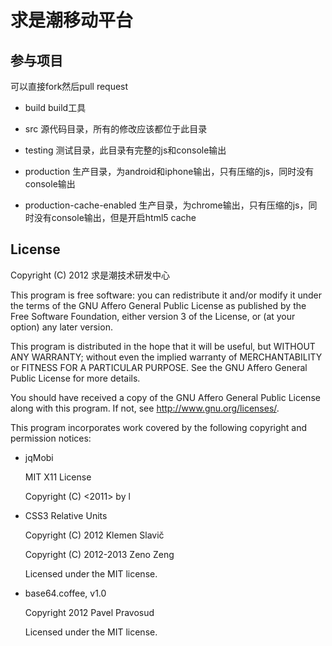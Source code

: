 # 求是潮移动平台

## 参与项目
可以直接fork然后pull request

- build
  build工具

- src
  源代码目录，所有的修改应该都位于此目录

- testing
  测试目录，此目录有完整的js和console输出

- production
  生产目录，为android和iphone输出，只有压缩的js，同时没有console输出

- production-cache-enabled
  生产目录，为chrome输出，只有压缩的js，同时没有console输出，但是开启html5 cache

## License
Copyright (C) 2012 求是潮技术研发中心

This program is free software: you can redistribute it and/or modify
it under the terms of the GNU Affero General Public License as
published by the Free Software Foundation, either version 3 of the
License, or (at your option) any later version.

This program is distributed in the hope that it will be useful,
but WITHOUT ANY WARRANTY; without even the implied warranty of
MERCHANTABILITY or FITNESS FOR A PARTICULAR PURPOSE.  See the
GNU Affero General Public License for more details.

You should have received a copy of the GNU Affero General Public License
along with this program.  If not, see <http://www.gnu.org/licenses/>.

This program incorporates work covered by the following copyright and
permission notices:


- jqMobi

	MIT X11 License

	Copyright (C) <2011> by <Inte>l


- CSS3 Relative Units

	Copyright (C) 2012 Klemen Slavič

	Copyright (C) 2012-2013 Zeno Zeng

	Licensed under the MIT license.


- base64.coffee, v1.0

	Copyright 2012 Pavel Pravosud

	Licensed under the MIT license.

